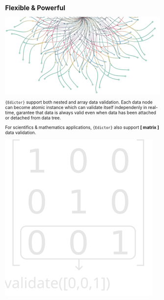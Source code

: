 <h2 style="margin-top: 5rem;">Flexible & Powerful</h2>

<div class="flex flex-center">
    <img src="data-tree.webp">
</div>

`{Edictor}` support both nested and array data validation.
Each data node can become atomic instance which can validate itself
independenly in real-time, garantee that data is always valid
even when data has been attached or detached from data tree.

For scientifics & mathematics applications, `{Edictor}` also support
**[ matrix ]** data validation.

<div class="flex flex-center">
    <img class="width-50" src="matrix.svg">
</div>